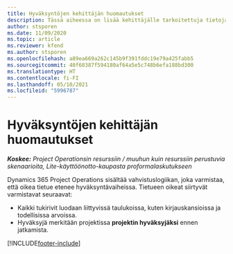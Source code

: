 ```yaml
---
title: Hyväksyntöjen kehittäjän huomautukset
description: Tässä aiheessa on lisää kehittäjälle tarkoitettuja tietoja hyväksyntöjen käyttämisestä.
author: stsporen
ms.date: 11/09/2020
ms.topic: article
ms.reviewer: kfend
ms.author: stsporen
ms.openlocfilehash: a89ea669a262c145b9f391fddc19e79a425fabb5
ms.sourcegitcommit: 40f68387f594180af64a5e5c748b6efa188bd300
ms.translationtype: HT
ms.contentlocale: fi-FI
ms.lasthandoff: 05/10/2021
ms.locfileid: "5996787"
---
```

# <a name="developer-notes-for-approvals"></a>Hyväksyntöjen kehittäjän huomautukset

_**Koskee:** Project Operationsin resurssiin / muuhun kuin resurssiin perustuvia skenaarioita, Lite-käyttöönotto-kaupasta proformalaskutukseen_

Dynamics 365 Project Operations sisältää vahvistuslogiikan, joka varmistaa, että oikea tietue etenee hyväksyntävaiheissa. Tietueen oikeat siirtyvät varmistavat seuraavat: 

  - Kaikki tukirivit luodaan liittyvissä taulukoissa, kuten kirjauskansioissa ja todellisissa arvoissa.
  - Hyväksyjä merkitään projektissa **projektin hyväksyjäksi** ennen jatkamista.


[!INCLUDE[footer-include](../includes/footer-banner.md)]